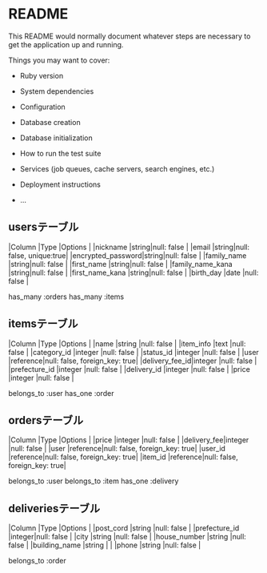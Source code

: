 # README

This README would normally document whatever steps are necessary to get the
application up and running.

Things you may want to cover:

* Ruby version

* System dependencies

* Configuration

* Database creation

* Database initialization

* How to run the test suite

* Services (job queues, cache servers, search engines, etc.)

* Deployment instructions

* ...

## usersテーブル
|Column            |Type  |Options                 |
|nickname          |string|null: false             |
|email             |string|null: false, unique:true|
|encrypted_password|string|null: false             |
|family_name       |string|null: false             |
|first_name        |string|null: false             |
|family_name_kana  |string|null: false             |
|first_name_kana   |string|null: false             |
|birth_day         |date  |null: false             |

has_many :orders
has_many :items

## itemsテーブル
|Column         |Type     |Options                       |
|name           |string   |null: false                   |
|item_info      |text     |null: false                   |
|category_id    |integer  |null: false                   |
|status_id      |integer  |null: false                   |
|user           |reference|null: false, foreign_key: true|
|delivery_fee_id|integer  |null: false                   |
|prefecture_id  |integer  |null: false                   |
|delivery_id    |integer  |null: false                   |
|price          |integer  |null: false                   |

belongs_to :user
has_one :order

## ordersテーブル
|Column      |Type     |Options                       |
|price       |integer  |null: false                   |
|delivery_fee|integer  |null: false                   |
|user        |reference|null: false, foreign_key: true|
|user_id     |reference|null: false, foreign_key: true|
|item_id     |reference|null: false, foreign_key: true|

belongs_to :user
belongs_to :item
has_one :delivery

## deliveriesテーブル
|Column          |Type   |Options                       |
|post_cord       |string |null: false                   |
|prefecture_id   |integer|null: false                   |
|city            |string |null: false                   |
|house_number    |string |null: false                   |
|building_name   |string |                              |
|phone           |string |null: false                   |

belongs_to :order